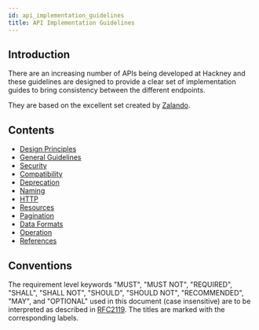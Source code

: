 ```yaml
---
id: api_implementation_guidelines
title: API Implementation Guidelines
---
```


## Introduction

There are an increasing number of APIs being developed at Hackney and these guidelines are designed to provide a clear set of implementation guides to bring consistency between the different endpoints.

They are based on the excellent set created by [Zalando](https://github.com/zalando/restful-api-guidelines).

## Contents

* [Design Principles](api_design_principles.md)
* [General Guidelines](general_guidelines.md)
* [Security](security.md)
* [Compatibility](compatibility.md)
* [Deprecation](deprecation.md)
* [Naming](naming_conventions.md)
* [HTTP](http.md)
* [Resources](resources.md)
* [Pagination](pagination.md)
* [Data Formats](data-formats.md)
* [Operation](operation.md)
* [References](references.md)

## Conventions

The requirement level keywords "MUST", "MUST NOT", "REQUIRED", "SHALL", "SHALL NOT", "SHOULD", "SHOULD NOT", "RECOMMENDED", "MAY", and "OPTIONAL" used in this document (case insensitive) are to be interpreted as described in [RFC2119](https://www.ietf.org/rfc/rfc2119.txt). The titles are marked with the corresponding labels.